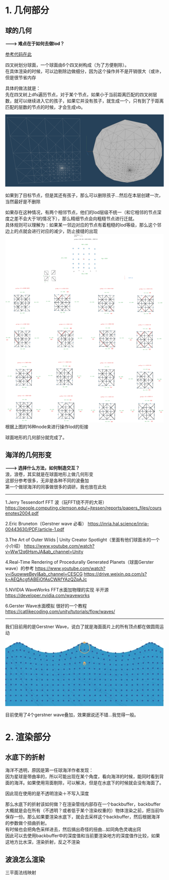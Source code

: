 # 1. 几何部分
## 球的几何 

**---> 难点在于如何去做lod？**    

[参考代码在此](https://github.com/bicarbon8/QuadSphere)    

四叉树划分球面，一个球面由6个四叉树构成（为了方便剔除）。    
在具体渲染的时候，可以边剔除边做细分，因为这个操作并不是开销很大（或许，但是很节省内存    

具体的做法就是：    
先在四叉树上dfs遍历节点，对于某个节点，如果小于当前距离匹配的四叉树层数，就可以继续进入它的孩子，如果它并没有孩子，就生成一个，只有到了于距离匹配的层数的节点的时候，才会生成vb。      

![](img/QuadSphere.png)   

如果到了目标节点，但是其还有孩子，那么可以删除孩子...然后在本层创建一次，当然最好是不删除    

如果存在这种情况，有两个相邻节点，他们的lod层级不统一（和它相邻的节点深度之差不会大于1的情况下），那么精细节点会向粗糙节点进行迁就。   
具体规则可以理解为：如果某一邻边对应的节点有着粗糙的lod等级，那么这个邻边上的点就会进行对应的减少，防止接缝的出现     
![](img/LodTerrianNode.png)    
根据上图的16种node来进行操作lod的衔接     

球面地形的几何部分就完成了。     

## 海洋的几何形变

**---> 选择什么方法，如何制造交互？**     
浪，浪卷，其实就是在球面地形上做几何形变    
这部分参考很多，无非是各种不同的波叠加    
第一个做球海洋的同事做很多的调研，我也放在此处   

---------------------    

1.Jerry Tessendorf FFT 波（玩FFT绕不开的大哥）
https://people.computing.clemson.edu/~jtessen/reports/papers_files/coursenotes2004.pdf 

2.Eric Bruneton（Gerstner wave 必看）
https://inria.hal.science/inria-00443630/PDF/article-1.pdf 

3.The Art of Outer Wilds | Unity Creator Spotlight（里面有他们球面水的一个小介绍）
https://www.youtube.com/watch?v=Ww12q6HsmJA&ab_channel=Unity  

4.Real-Time Rendering of Procedurally Generated Planets（球面Gerster wave）的参考
https://www.youtube.com/watch?v=i5uowweBeyI&ab_channel=CESCG 
https://drive.weixin.qq.com/s?k=AEQAcgfiABEiOfAsCWAfYAzQZpAJc 

5.NVIDIA WaveWorks FFT水面加物理的实现 半开源
https://developer.nvidia.com/waveworks 

6.Gerster Wave水面模拟 很好的一个教程
https://catlikecoding.com/unity/tutorials/flow/waves/      

-----------------------    

我们目前用的是Gerstner Wave，说白了就是海面面片上的所有顶点都在做圆周运动    

![](img/gerstnerwave.gif)    

目前使用了4个gerstner wave叠加，效果据说还不错...我觉得一般。   



# 2. 渲染部分     

## 水底下的折射

海洋不透明，原因是第一任球海洋作者发现：    
因为星球是带曲率的，所以可能出现在某个角度，看向海洋的时候，能同时看到背面的海洋。如果使用背面剔除，可以解决，但是在水底下的时候就会没有海面了。        

因此现在使用的是不透明渲染＋不写入深度      

那么水底下的折射该如何做？在渲染管线内部存在一个backbuffer，backbuffer大概就是会在所有（不透明？或者低于某个渲染权重的）物体渲染之前，把当前fb保存一份。那么如果要渲染水底下，就会去采样这个backbuffer，然后根据海洋的参数做个扭曲折射。    
有时候也会把角色采样进去，然后搞出奇怪的扭曲...如同角色灵魂出窍   
因此可以去使用backbuffer中的深度值和当前要渲染地方的深度值作比较，如果这地方比水深，渲染折射，反之不渲染    

## 波浪怎么渲染     

三平面法线映射

